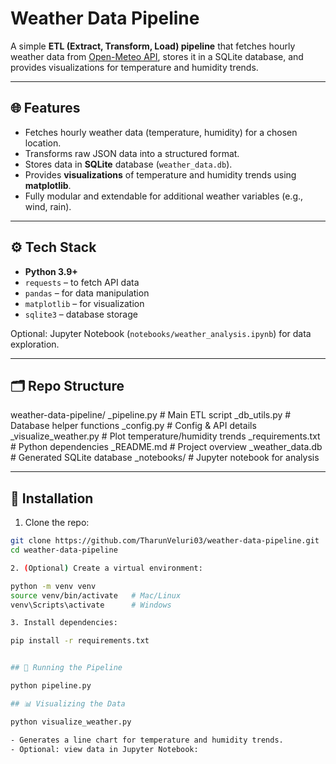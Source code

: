 # Weather Data Pipeline

A simple **ETL (Extract, Transform, Load) pipeline** that fetches hourly weather data from [Open-Meteo API](https://open-meteo.com/en/docs), stores it in a SQLite database, and provides visualizations for temperature and humidity trends.

---

## 🌐 Features

- Fetches hourly weather data (temperature, humidity) for a chosen location.
- Transforms raw JSON data into a structured format.
- Stores data in **SQLite** database (`weather_data.db`).
- Provides **visualizations** of temperature and humidity trends using **matplotlib**.
- Fully modular and extendable for additional weather variables (e.g., wind, rain).

---

## ⚙️ Tech Stack

- **Python 3.9+**
- `requests` – to fetch API data
- `pandas` – for data manipulation
- `matplotlib` – for visualization
- `sqlite3` – database storage

Optional: Jupyter Notebook (`notebooks/weather_analysis.ipynb`) for data exploration.

---

## 🗂️ Repo Structure

weather-data-pipeline/
_pipeline.py # Main ETL script
_db_utils.py # Database helper functions
_config.py # Config & API details
_visualize_weather.py # Plot temperature/humidity trends
_requirements.txt # Python dependencies
_README.md # Project overview
_weather_data.db # Generated SQLite database
_notebooks/ # Jupyter notebook for analysis


---

## 🚀 Installation

1. Clone the repo:

```bash
git clone https://github.com/TharunVeluri03/weather-data-pipeline.git
cd weather-data-pipeline

2. (Optional) Create a virtual environment:

python -m venv venv
source venv/bin/activate   # Mac/Linux
venv\Scripts\activate      # Windows

3. Install dependencies:

pip install -r requirements.txt


## 🏃 Running the Pipeline

python pipeline.py

## 📊 Visualizing the Data

python visualize_weather.py

- Generates a line chart for temperature and humidity trends.
- Optional: view data in Jupyter Notebook:





